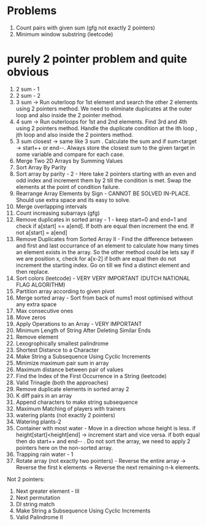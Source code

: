 # Problems
1) Count pairs with given sum (gfg not exactly 2 pointers)
2) Minimum window substring (leetcode)

# purely 2 pointer problem and quite obvious
1) 2 sum - 1
2) 2 sum - 2
3) 3 sum  -> Run outerloop for 1st element and search the other 2 elements using 2 pointers method. We need to eliminate duplicates at the outer loop and also inside the 2 pointer method.
4) 4 sum -> Run outerloops for 1st and 2nd elements. Find 3rd and 4th using 2 pointers method. Handle the duplicate condition at the ith loop , jth loop and also inside the 2 pointers method.
5) 3 sum closest -> same like 3 sum . Calculate the sum and if sum<target -> start++ or end--. Always store the closest sum to the given target in some variable and compare for each case.
6) Merge Two 2D Arrays by Summing Values 
7) Sort Array By Parity
8) Sort array by parity - 2 - Here take 2 pointers starting with an even and odd index and increment them by 2 till the condition is met. Swap the elements at the
   point of condition failure.
9) Rearrange Array Elements by Sign  - CANNOT BE SOLVED IN-PLACE. Should use extra space and its easy to solve.
5) Merge overlapping intervals 
5) Count increasing subarrays (gfg)
6) Remove duplicates in sorted array - 1 - keep start=0 and end=1 and check if a[start] == a[end]. If both are equal then increment the end. If not a[start] = a[end]
7) Remove Duplicates from Sorted Array II  - Find the difference between and first and last occurrance of an element to calculate how many times an element exists in the array. So the other method could be lets say if we are position x, check for a[x-2] if both are equal then do not increment the starting index. Go on till we find a distinct element and then replace.
8) Sort colors (leetcode) - VERY VERY IMPORTANT (DUTCH NATIONAL FLAG ALGORITHM)
9) Partition array according to given pivot 
10) Merge sorted array - Sort from back of nums1 most optimised without any extra space
7) Max consecutive ones
8) Move zeros 
9) Apply Operations to an Array  - VERY IMPORTANT
10) Minimum Length of String After Deleting Similar Ends
11) Remove element
12) Lexogrophically smallest palindrome
13) Shortest Distance to a Character
14) Make String a Subsequence Using Cyclic Increments
15) Minimize maximum pair sum in array 
16) Maximum distance between pair of values
17) Find the Index of the First Occurrence in a String (leetcode)
18) Valid Trinagle (both the approaches)
19) Remove duplicate elements in sorted array 2
20) K diff pairs in an array
21) Append characters to make string subsequence 
22) Maximum Matching of players with trainers
23) watering plants (not exactly 2 pointers)
24) Watering plants-2 
25) Container with most water  - Move in a direction whose height is less. if height[start]<height[end] -> increment start and vice versa. if both equal then do start++ and end-- . Do not sort the array, we need to apply 2 pointers here on the non-sorted array.
26) Trapping rain water - 1
21) Rotate array (not exactly two pointers) - Reverse the entire array -> Reverse the first k elements -> Reverse the next remaining n-k elements.

Not 2 pointers:
1) Next greater element - III
2) Next permutation
3) DI string match
4) Make String a Subsequence Using Cyclic Increments
5) Valid Palindrome II






